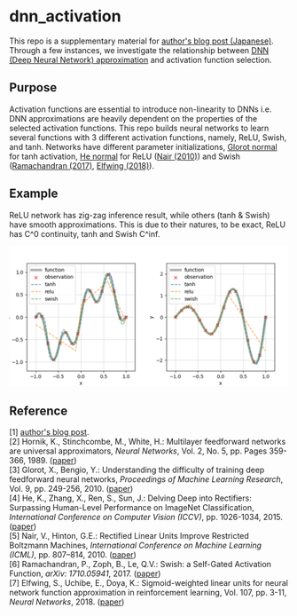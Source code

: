 ﻿# dnn_activation
This repo is a supplementary material for [author's blog post (Japanese)](link). Through a few instances, we investigate the relationship between [DNN (Deep Neural Network) approximation](https://doi.org/10.1016/0893-6080(89)90020-8) and activation function selection. 

## Purpose
Activation functions are essential to introduce non-linearity to DNNs i.e. DNN approximations are heavily dependent on the properties of the selected activation functions. This repo builds neural networks to learn several functions with 3 different activation functions, namely, ReLU, Swish, and tanh. Networks have different parameter initializations, [Glorot normal](https://proceedings.mlr.press/v9/glorot10a.html) for tanh activation, [He normal](https://arxiv.org/abs/1502.01852) for ReLU ([Nair (2010)](https://www.cs.toronto.edu/~fritz/absps/reluICML.pdf)) and Swish ([Ramachandran (2017)](http://arxiv.org/abs/1710.05941), [Elfwing (2018)](https://arxiv.org/abs/1702.03118)). 

## Example
ReLU network has zig-zag inference result, while others (tanh & Swish) have smooth approximations. This is due to their natures, to be exact, ReLU has C^0 continuity, tanh and Swish C^inf. 

<img src="./00_tf2/figures/example.png">

## Reference
[1] [author's blog post](link). 
<br>
[2] Hornik, K., Stinchcombe, M., White, H.: Multilayer feedforward networks are universal approximators, *Neural Networks*, Vol. 2, No. 5, pp. Pages 359-366, 1989. ([paper](https://doi.org/10.1016/0893-6080(89)90020-8))
<br>
[3] Glorot, X., Bengio, Y.: Understanding the difficulty of training deep feedforward neural networks, *Proceedings of Machine Learning Research*, Vol. 9, pp. 249-256, 2010. ([paper](https://proceedings.mlr.press/v9/glorot10a.html))
<br>
[4] He, K., Zhang, X., Ren, S., Sun, J.: Delving Deep into Rectifiers: Surpassing Human-Level Performance on ImageNet Classification, *International Conference on Computer Vision (ICCV)*, pp. 1026-1034, 2015. ([paper](https://arxiv.org/abs/1502.01852))
<br>
[5] Nair, V., Hinton, G.E.: Rectified Linear Units Improve Restricted Boltzmann Machines, *International Conference on Machine Learning (ICML)*, pp. 807–814, 2010. ([paper](https://www.cs.toronto.edu/~fritz/absps/reluICML.pdf))
<br>
[6] Ramachandran, P., Zoph, B., Le, Q.V.: Swish: a Self-Gated Activation Function, *arXiv: 1710.05941*, 2017. ([paper](http://arxiv.org/abs/1710.05941))
<br>
[7] Elfwing, S., Uchibe, E., Doya, K.: Sigmoid-weighted linear units for neural network function approximation in reinforcement learning, Vol. 107, pp. 3-11, *Neural Networks*, 2018. ([paper](https://arxiv.org/abs/1702.03118))
